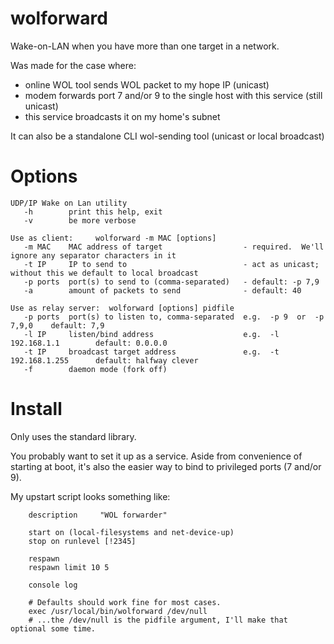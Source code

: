 # wolforward

Wake-on-LAN when you have more than one target in a network.

Was made for the case where:
- online WOL tool sends WOL packet to my hope IP (unicast)
- modem forwards port 7 and/or 9 to the single host with this service (still unicast)
- this service broadcasts it on my home's subnet


It can also be a standalone CLI wol-sending tool (unicast or local broadcast)


Options
===
```
UDP/IP Wake on Lan utility
   -h        print this help, exit
   -v        be more verbose

Use as client:     wolforward -m MAC [options]
   -m MAC    MAC address of target                  - required.  We'll ignore any separator characters in it
   -t IP     IP to send to                          - act as unicast; without this we default to local broadcast
   -p ports  port(s) to send to (comma-separated)   - default: -p 7,9
   -a        amount of packets to send              - default: 40

Use as relay server:  wolforward [options] pidfile
   -p ports  port(s) to listen to, comma-separated  e.g.  -p 9  or  -p 7,9,0    default: 7,9
   -l IP     listen/bind address                    e.g.  -l 192.168.1.1        default: 0.0.0.0
   -t IP     broadcast target address               e.g.  -t 192.168.1.255      default: halfway clever
   -f        daemon mode (fork off)
```


Install
===
Only uses the standard library. 

You probably want to set it up as a service. Aside from convenience of starting at boot,
it's also the easier way to bind to privileged ports (7 and/or 9).

My upstart script looks something like:

        description     "WOL forwarder"
        
        start on (local-filesystems and net-device-up)
        stop on runlevel [!2345]
        
        respawn
        respawn limit 10 5
        
        console log
        
        # Defaults should work fine for most cases.
        exec /usr/local/bin/wolforward /dev/null
        # ...the /dev/null is the pidfile argument, I'll make that optional some time.


